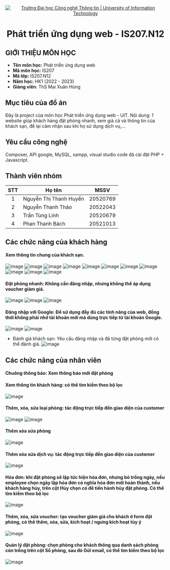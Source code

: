 <!-- Banner -->
<p align="center">
  <a href="https://www.uit.edu.vn/" title="Trường Đại học Công nghệ Thông tin" style="border: none;">
    <img src="https://i.imgur.com/WmMnSRt.png" alt="Trường Đại học Công nghệ Thông tin | University of Information Technology">
  </a>
</p>

<h1 align="center"><b>Phát triển ứng dụng web - IS207.N12</b></h>

## GIỚI THIỆU MÔN HỌC

- **Tên môn học:** Phát triển ứng dụng web
- **Mã môn học:** IS207
- **Mã lớp:** IS207.N12
- **Năm học:** HK1 (2022 - 2023)
- **Giảng viên**: ThS Mai Xuân Hùng

<!-- ABOUT THE PROJECT -->

## Mục tiêu của đồ án

Đây là project của môn học Phát triển ứng dụng web - UIT. Nội dung: 1 website giúp khách hàng đặt phòng nhanh, xem giá cả và thông tin của khách sạn, để lại cảm nhận sau khi họ sử dụng dịch vụ,...

## Yêu cầu công nghệ
Composer, API google, MySQL, xampp, visual studio code đã cài đặt PHP + Javascript.


## Thành viên nhóm

| STT | Họ tên                   | MSSV     |
| :-: | ------------------       | -------- |
|  1  | Nguyễn Thị Thanh Huyền   | 20520769 |
|  2  | Nguyễn Thanh Thảo        | 20522043 |
|  3  | Trần Tùng Linh           | 20520679 |
|  4  | Phan Thanh Bách          | 20521013 |



## Các chức năng của khách hàng

  #### Xem thông tin chung của khách sạn.
![image](https://user-images.githubusercontent.com/97439051/209602261-560c5e94-d42c-415c-8a8e-d69bd1306ef4.png)
![image](https://user-images.githubusercontent.com/97439051/209602390-3dba95f6-37d9-4df3-9172-974428200311.png)
![image](https://user-images.githubusercontent.com/97439051/209602332-beb4b6b7-d633-43cb-99ff-b1abfa249049.png)
![image](https://user-images.githubusercontent.com/97439051/209602427-af38600f-b01f-435d-8cdf-18f4bcd118ee.png)
![image](https://user-images.githubusercontent.com/97439051/209602526-bd991fe8-4954-4ee3-9cc4-4c56016838e3.png)
![image](https://user-images.githubusercontent.com/97439051/209602546-242e3810-f4da-40f5-b9c3-438423b91367.png)
![image](https://user-images.githubusercontent.com/97439051/209602558-7528bd68-45f2-4619-aa25-fdf74e87f8e0.png)
![image](https://user-images.githubusercontent.com/97439051/209602592-f1f340b7-4bf1-4918-95dc-ba17bdbf37d7.png)
![image](https://user-images.githubusercontent.com/97439051/209602630-77da800c-e61c-41cc-aab1-a01705d1aed3.png)
![image](https://user-images.githubusercontent.com/97439051/209602642-40bac7c2-a61e-44db-9860-dce81429c623.png)
![image](https://user-images.githubusercontent.com/97439051/209602710-2b207c5a-b469-4c28-96ea-109cda7c1718.png)

  #### Đặt phòng nhanh: Không cần đăng nhập, nhưng không thể áp dụng voucher giảm giá.
![image](https://user-images.githubusercontent.com/97439051/209602883-7ce62c9e-17b8-4870-908a-b46ae2a626d0.png)
![image](https://user-images.githubusercontent.com/97439051/209602937-2985b97f-4907-4676-9940-392709faaf75.png)
![image](https://user-images.githubusercontent.com/97439051/209603127-b2d5ebf6-e944-4a01-9011-0942bda04db0.png)

  #### Đăng nhập với Google: Để sử dụng đầy đủ các tính năng của web, đồng thời không phải nhớ tài khoản mới mà dùng trực tiếp từ tài khoản Google.
  ![image](https://user-images.githubusercontent.com/97439051/209603170-a114926a-c1d4-4d8f-a47c-32340a9698e4.png)
  ![image](https://user-images.githubusercontent.com/97439051/209603057-d4791b13-5965-453c-a510-1c9292bcfac5.png)
  
  - Đánh giá khách sạn: Yêu cầu đăng nhập và đã từng đặt phòng mới có thể đánh giá.
  ![image](https://user-images.githubusercontent.com/97439051/209746995-9c71f94b-97bd-4727-95dd-771df26ec790.png)

## Các chức năng của nhân viên
  #### Chuông thông báo: Xem thông báo mới đặt phòng
  
  #### Xem thông tin khách hàng: có thể tìm kiếm theo bộ lọc
  ![image](https://user-images.githubusercontent.com/97439051/209747519-78103700-8d4e-4a6a-ad3f-7e66a9607015.png)
  
  #### Thêm, xóa, sửa loại phòng: tác động trực tiếp đến giao diện của customer
  ![image](https://user-images.githubusercontent.com/97439051/209747580-2c4ce5db-35f3-4322-b836-aa8a645f7783.png)
  ![image](https://user-images.githubusercontent.com/97439051/209747607-4c9db41f-f861-4798-8008-1eb2e43aef44.png)   
  
  #### Thêm xóa sửa phòng
  ![image](https://user-images.githubusercontent.com/97439051/209747647-370ea63c-50b7-4353-931a-9d0a7dcd7e94.png)
  
  #### Thêm xóa sửa dịch vụ: tác động trực tiếp đến giao diện của customer
  ![image](https://user-images.githubusercontent.com/97439051/209747751-571fdb0b-538f-40ee-918f-ad7ba67ba463.png)
  
  #### Hóa đơn: khi đặt phòng sẽ lập tức hiện hóa đơn, nhưng bỏ trống ngày, nếu employee chọn ngày lập hóa đơn có nghĩa hóa đơn mới hoàn thành, nếu khách hàng hủy, trên cột Hủy chọn có để tiến hành hủy đặt phòng. Có thể tìm kiếm theo bộ lọc
  ![image](https://user-images.githubusercontent.com/97439051/209747926-d52abbdd-b6e4-4400-9072-59d7ed029bf8.png)
  
  #### Thêm, xóa, sửa voucher: tạo voucher giảm giá cho khách ở form đặt phòng, có thể thêm, xóa, sửa, kích hoạt / ngưng kích hoạt tùy ý
  ![image](https://user-images.githubusercontent.com/97439051/209747958-6d84f989-0b41-4e07-aa9c-5c0a0bc5a2a9.png)
 
  #### Quản lý đặt phòng: chọn phòng cho khách thông qua danh sách phòng còn trống trên cột Số phòng, sau đó Gửi email, có thể tìm kiếm theo bộ lọc
  ![image](https://user-images.githubusercontent.com/97439051/209748144-77a70bab-dd9e-4985-9b93-28e00ed260c3.png)

